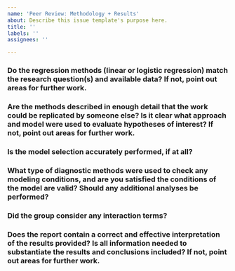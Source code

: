 ```yaml
---
name: 'Peer Review: Methodology + Results'
about: Describe this issue template's purpose here.
title: ''
labels: ''
assignees: ''

---
```


### Do the regression methods (linear or logistic regression) match the research question(s) and available data? If not, point out areas for further work. 

### Are the methods described in enough detail that the work could be replicated by someone else? Is it clear what approach and model were used to evaluate hypotheses of interest?  If not, point out areas for further work.

### Is the model selection accurately performed, if at all?  

### What type of diagnostic methods were used to check any modeling conditions, and are you satisfied the conditions of the model are valid? Should any additional analyses be performed?

### Did the group consider any interaction terms?

### Does the report contain a correct and effective interpretation of the results provided? Is all information needed to substantiate the results and conclusions included?  If not, point out areas for further work.
